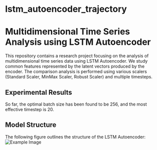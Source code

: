# lstm_autoencoder_trajectory

# Multidimensional Time Series Analysis using LSTM Autoencoder

This repository contains a research project focusing on the analysis of multidimensional time series data using LSTM Autoencoder. We study common features represented by the latent vectors produced by the encoder. The comparison analysis is performed using various scalers (Standard Scaler, MinMax Scaler, Robust Scaler) and multiple timesteps.

## Experimental Results

So far, the optimal batch size has been found to be 256, and the most effective timestep is 20.

## Model Structure

The following figure outlines the structure of the LSTM Autoencoder:
![Example Image](images/arch.png)

